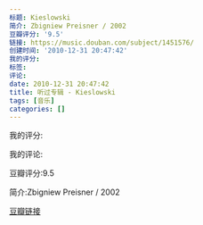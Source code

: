 ```yaml
---
标题: Kieslowski
简介: Zbigniew Preisner / 2002
豆瓣评分: '9.5'
链接: https://music.douban.com/subject/1451576/
创建时间: '2010-12-31 20:47:42'
我的评分:
标签:
评论:
date: 2010-12-31 20:47:42
title: 听过专辑 - Kieslowski
tags: [音乐]
categories: []
---
```


我的评分:

我的评论:

豆瓣评分:9.5

简介:Zbigniew Preisner / 2002

[豆瓣链接](https://music.douban.com/subject/1451576/)

